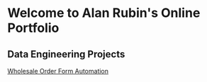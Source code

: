 # Welcome to Alan Rubin's Online Portfolio

## Data Engineering Projects

[Wholesale Order Form Automation](https://github.com/alrubi00/ws-order-form-automation)
